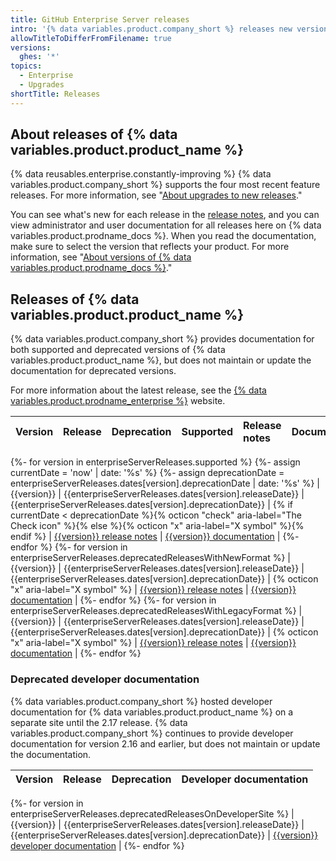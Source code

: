 ```yaml
---
title: GitHub Enterprise Server releases
intro: '{% data variables.product.company_short %} releases new versions of {% data variables.product.product_name %} regularly. You can review supported versions, see deprecation dates, and browse documentation for the release you''ve deployed.'
allowTitleToDifferFromFilename: true
versions:
  ghes: '*'
topics:
  - Enterprise
  - Upgrades
shortTitle: Releases
---
```


## About releases of {% data variables.product.product_name %}

{% data reusables.enterprise.constantly-improving %} {% data variables.product.company_short %} supports the four most recent feature releases. For more information, see "[About upgrades to new releases](/admin/overview/about-upgrades-to-new-releases)."

You can see what's new for each release in the [release notes](/admin/release-notes), and you can view administrator and user documentation for all releases here on {% data variables.product.prodname_docs %}. When you read the documentation, make sure to select the version that reflects your product. For more information, see "[About versions of {% data variables.product.prodname_docs %}](/get-started/learning-about-github/about-versions-of-github-docs)."

## Releases of {% data variables.product.product_name %}

{% data variables.product.company_short %} provides documentation for both supported and deprecated versions of {% data variables.product.product_name %}, but does not maintain or update the documentation for deprecated versions.

For more information about the latest release, see the [{% data variables.product.prodname_enterprise %}](https://github.com/enterprise) website.

| Version | Release | Deprecation | Supported | Release notes | Documentation |
| :- | :- | :- | :-: | :- | :- |
{%- for version in enterpriseServerReleases.supported %}
{%- assign currentDate = 'now' | date: '%s' %}
{%- assign deprecationDate = enterpriseServerReleases.dates[version].deprecationDate | date: '%s' %}
| {{version}} | {{enterpriseServerReleases.dates[version].releaseDate}} | {{enterpriseServerReleases.dates[version].deprecationDate}} | {% if currentDate < deprecationDate %}{% octicon "check" aria-label="The Check icon" %}{% else %}{% octicon "x" aria-label="X symbol" %}{% endif %} | [{{version}} release notes](/enterprise-server@{{version}}/admin/release-notes) | [{{version}} documentation](/enterprise-server@{{version}}) |
{%- endfor %}
{%- for version in enterpriseServerReleases.deprecatedReleasesWithNewFormat %}
| {{version}} | {{enterpriseServerReleases.dates[version].releaseDate}} | {{enterpriseServerReleases.dates[version].deprecationDate}} | {% octicon "x" aria-label="X symbol" %} | [{{version}} release notes](/enterprise-server@{{version}}/admin/release-notes) | [{{version}} documentation](/enterprise-server@{{version}}) |
{%- endfor %}
{%- for version in enterpriseServerReleases.deprecatedReleasesWithLegacyFormat %}
| {{version}} | {{enterpriseServerReleases.dates[version].releaseDate}} | {{enterpriseServerReleases.dates[version].deprecationDate}} | {% octicon "x" aria-label="X symbol" %} | [{{version}} release notes](https://enterprise.github.com/releases/series/{{version}}) | [{{version}} documentation](/enterprise/{{version}}) |
{%- endfor %}

### Deprecated developer documentation

{% data variables.product.company_short %} hosted developer documentation for {% data variables.product.product_name %} on a separate site until the 2.17 release. {% data variables.product.company_short %} continues to provide developer documentation for version 2.16 and earlier, but does not maintain or update the documentation.

| Version | Release | Deprecation | Developer documentation |
| :- | :- | :- | :- |
{%- for version in enterpriseServerReleases.deprecatedReleasesOnDeveloperSite %}
| {{version}} | {{enterpriseServerReleases.dates[version].releaseDate}} | {{enterpriseServerReleases.dates[version].deprecationDate}} | [{{version}} developer documentation](https://developer.github.com/enterprise/{{version}}) |
{%- endfor %}

